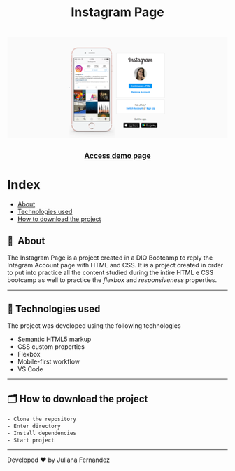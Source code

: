 <h1 align="center">
    Instagram Page
</h1>

<h1 align="center">
<img width="800" src="assets/img/presentation.PNG" alt="My cool logo"/>
  </h1>

<h3 align="center">
    <a href="https://starbucks-pag.netlify.app/">Access demo page</a>
<h3 >

# Index

- [About](#-about)
- [Technologies used](#-technologies-used)
- [How to download the project](#-how-to-download-the-project)

## 🔖&nbsp; About

The Instagram Page is a project created in a DIO Bootcamp to reply the Intagram Account page with HTML and CSS. It is a project created in order to put into practice all the content studied during the intire HTML e CSS bootcamp as well to practice the *flexbox* and *responsiveness* properties.


---

## 🚀 Technologies used

The project was developed using the following technologies

- Semantic HTML5 markup
- CSS custom properties
- Flexbox
- Mobile-first workflow
- VS Code

---

## 🗂 How to download the project

    - Clone the repository
    - Enter directory
    - Install dependencies
    - Start project
   
---

Developed ❤ by Juliana Fernandez
